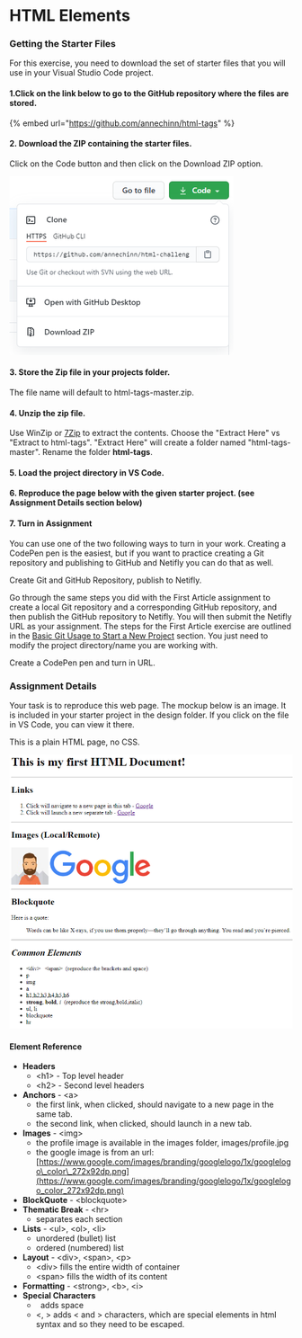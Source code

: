 # HTML Elements

### Getting the Starter Files

For this exercise, you need to download the set of starter files that you will use in your Visual Studio Code project.

#### 1.Click on the link below to go to the GitHub repository where the files are stored.

{% embed url="https://github.com/annechinn/html-tags" %}

#### 2. Download the ZIP containing the starter files.

Click on the Code button and then click on the Download ZIP option.

 

![](../.gitbook/assets/image%20%2896%29.png)

#### 3. Store the Zip file in your projects folder.

The file name will default to html-tags-master.zip.

#### 4. Unzip the zip file.

Use WinZip or [7Zip](https://www.7-zip.org/download.html) to extract the contents. Choose the "Extract Here" vs "Extract to html-tags". "Extract Here" will create a folder named "html-tags-master". Rename the folder **html-tags**.

#### 5. Load the project directory in VS Code.

#### 6. Reproduce the page below with the given starter project. \(see Assignment Details section below\)

#### 7. Turn in Assignment

You can use one of the two following ways to turn in your work. Creating a CodePen pen is the easiest, but if you want to practice creating a Git repository and publishing to GitHub and Netifly you can do that as well.

Create Git and GitHub Repository, publish to Netifly.

Go through the same steps you did with the First Article assignment to create a local Git repository and a corresponding GitHub repository, and then publish the GitHub repository to Netifly. You will then submit the Netifly URL as your assignment.  The steps for the First Article exercise are outlined in the [Basic Git Usage to Start a New Project]() section. You just need to modify the project directory/name you are working with.

Create a CodePen pen and turn in URL.

### Assignment Details

Your task is to reproduce this web page. The mockup below is an image. It is included in your starter project in the design folder. If you click on the file in VS Code, you can view it there.

This is a plain HTML page, no CSS.

![](../.gitbook/assets/image%20%2877%29.png)

#### Element Reference

* **Headers** 
  * &lt;h1&gt; - Top level header
  * &lt;h2&gt; - Second level headers
* **Anchors** - &lt;a&gt;
  * the first link, when clicked, should navigate to a new page in the same tab.
  * the second link, when clicked, should launch in a new tab.
* **Images** - &lt;img&gt;
  * the profile image is available in the images folder, images/profile.jpg
  * the google image is from an url: [https://www.google.com/images/branding/googlelogo/1x/googlelogo\_color\_272x92dp.png](https://www.google.com/images/branding/googlelogo/1x/googlelogo_color_272x92dp.png)
* **BlockQuote** - &lt;blockquote&gt;
* **Thematic Break** - &lt;hr&gt;
  * separates each section
* **Lists** - &lt;ul&gt;, &lt;ol&gt;, &lt;li&gt;
  * unordered \(bullet\) list
  * ordered \(numbered\) list
* **Layout** - &lt;div&gt;, &lt;span&gt;, &lt;p&gt;
  * &lt;div&gt; fills the entire width of container 
  * &lt;span&gt; fills the width of its content
* **Formatting** - &lt;strong&gt;, &lt;b&gt;, &lt;i&gt;
* **Special Characters**
  * &nbsp; adds space
  * &lt;, &gt; adds &lt; and &gt; characters, which are special elements in html syntax and so they need to be escaped.

